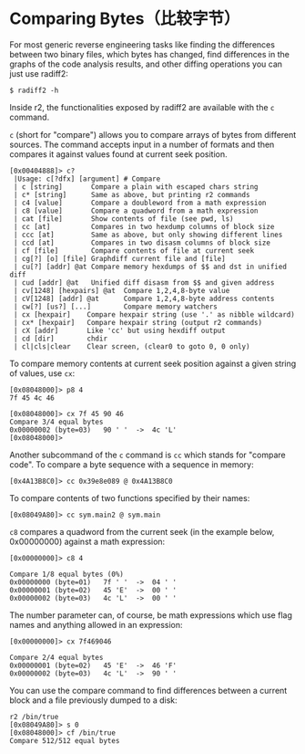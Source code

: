 # Comparing Bytes（比较字节）

For most generic reverse engineering tasks like finding the differences between two binary files, which bytes has changed, find differences in the graphs of the code analysis results, and other diffing operations you can just use radiff2:

```text
$ radiff2 -h
```

Inside r2, the functionalities exposed by radiff2 are available with the `c` command.

`c` \(short for "compare"\) allows you to compare arrays of bytes from different sources. The command accepts input in a number of formats and then compares it against values found at current seek position.

```text
[0x00404888]> c?
 |Usage: c[?dfx] [argument] # Compare
 | c [string]       Compare a plain with escaped chars string
 | c* [string]      Same as above, but printing r2 commands
 | c4 [value]       Compare a doubleword from a math expression
 | c8 [value]       Compare a quadword from a math expression
 | cat [file]       Show contents of file (see pwd, ls)
 | cc [at]          Compares in two hexdump columns of block size
 | ccc [at]         Same as above, but only showing different lines
 | ccd [at]         Compares in two disasm columns of block size
 | cf [file]        Compare contents of file at current seek
 | cg[?] [o] [file] Graphdiff current file and [file]
 | cu[?] [addr] @at Compare memory hexdumps of $$ and dst in unified diff
 | cud [addr] @at   Unified diff disasm from $$ and given address
 | cv[1248] [hexpairs] @at  Compare 1,2,4,8-byte value
 | cV[1248] [addr] @at      Compare 1,2,4,8-byte address contents
 | cw[?] [us?] [...]        Compare memory watchers
 | cx [hexpair]    Compare hexpair string (use '.' as nibble wildcard)
 | cx* [hexpair]   Compare hexpair string (output r2 commands)
 | cX [addr]       Like 'cc' but using hexdiff output
 | cd [dir]        chdir
 | cl|cls|clear    Clear screen, (clear0 to goto 0, 0 only)
```

To compare memory contents at current seek position against a given string of values, use `cx`:

```text
[0x08048000]> p8 4
7f 45 4c 46

[0x08048000]> cx 7f 45 90 46
Compare 3/4 equal bytes
0x00000002 (byte=03)   90 ' '  ->  4c 'L'
[0x08048000]>
```

Another subcommand of the `c` command is `cc` which stands for "compare code". To compare a byte sequence with a sequence in memory:

```text
[0x4A13B8C0]> cc 0x39e8e089 @ 0x4A13B8C0
```

To compare contents of two functions specified by their names:

```text
[0x08049A80]> cc sym.main2 @ sym.main
```

`c8` compares a quadword from the current seek \(in the example below, 0x00000000\) against a math expression:

```text
[0x00000000]> c8 4

Compare 1/8 equal bytes (0%)
0x00000000 (byte=01)   7f ' '  ->  04 ' '
0x00000001 (byte=02)   45 'E'  ->  00 ' '
0x00000002 (byte=03)   4c 'L'  ->  00 ' '
```

The number parameter can, of course, be math expressions which use flag names and anything allowed in an expression:

```text
[0x00000000]> cx 7f469046

Compare 2/4 equal bytes
0x00000001 (byte=02)   45 'E'  ->  46 'F'
0x00000002 (byte=03)   4c 'L'  ->  90 ' '
```

You can use the compare command to find differences between a current block and a file previously dumped to a disk:

```text
r2 /bin/true
[0x08049A80]> s 0
[0x08048000]> cf /bin/true
Compare 512/512 equal bytes
```

